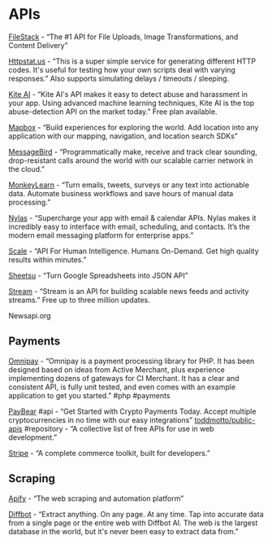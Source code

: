 # APIs

[FileStack](https://www.filestack.com/) - “The \#1 API for File Uploads, Image Transformations, and Content Delivery”

[Httpstat.us](https://httpstat.us) - “This is a super simple service for generating different HTTP codes. It's useful for testing how your own scripts deal with varying responses.” Also supports simulating delays / timeouts / sleeping.

[Kite AI](https://www.kiteai.com/) - “Kite AI's API makes it easy to detect abuse and harassment in your app. Using advanced machine learning techniques, Kite AI is the top abuse-detection API on the market today.” Free plan available.

[Mapbox](https://www.mapbox.com) - “Build experiences for exploring the world. Add location into any application with our mapping, navigation, and location search SDKs”

[MessageBird](https://www.messagebird.com/en/voice) - “Programmatically make, receive and track clear sounding, drop-resistant calls around the world with our scalable carrier network in the cloud.”

[MonkeyLearn](https://monkeylearn.com/) - “Turn emails, tweets, surveys or any text into actionable data. Automate business workflows and save hours of manual data processing.”

[Nylas](https://www.nylas.com/) - “Supercharge your app with email & calendar APIs. Nylas makes it incredibly easy to interface with email, scheduling, and contacts. It’s the modern email messaging platform for enterprise apps.” 

[Scale](https://www.scaleapi.com/) - “API For Human Intelligence. Humans On-Demand. Get high quality results within minutes.”

[Sheetsu](https://www.sheetsu.com/) - “Turn Google Spreadsheets into JSON API”

[Stream](https://getstream.io/) - “Stream is an API for building scalable news feeds and activity streams.” Free up to three million updates.

Newsapi.org

## Payments

[Omnipay](http://omnipay.thephpleague.com/) - “Omnipay is a payment processing library for PHP. It has been designed based on ideas from Active Merchant, plus experience implementing dozens of gateways for CI Merchant. It has a clear and consistent API, is fully unit tested, and even comes with an example application to get you started.” \#php \#payments

[PayBear](https://www.paybear.io/) \#api - “Get Started with Crypto Payments Today. Accept multiple cryptocurrencies in no time with our easy integrations” [toddmotto/public-apis](https://github.com/toddmotto/public-apis) \#repository - “A collective list of free APIs for use in web development.”

[Stripe](https://stripe.com/) - “A complete commerce toolkit, built for developers.”

## Scraping

[Apify](https://www.apify.com/) - “The web scraping and automation platform”

[Diffbot](https://www.diffbot.com/) - “Extract anything. On any page. At any time. Tap into accurate data from a single page or the entire web with Diffbot AI. The web is the largest database in the world, but it's never been easy to extract data from.”





